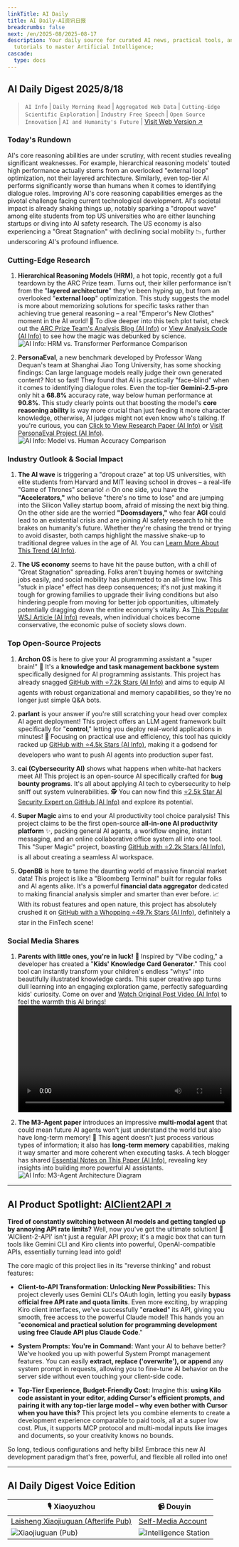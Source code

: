 ```yaml
---
linkTitle: AI Daily
title: AI Daily-AI资讯日报
breadcrumbs: false
next: /en/2025-08/2025-08-17
description: Your daily source for curated AI news, practical tools, and actionable
  tutorials to master Artificial Intelligence;
cascade:
  type: docs
---
```

## AI Daily Digest 2025/8/18

> `AI Info` | `Daily Morning Read` | `Aggregated Web Data` | `Cutting-Edge Scientific Exploration` | `Industry Free Speech` | `Open Source Innovation` | `AI and Humanity's Future` | [Visit Web Version ↗️](https://ai.hubtoday.app/)

### Today's Rundown

AI's core reasoning abilities are under scrutiny, with recent studies revealing significant weaknesses. For example, hierarchical reasoning models' touted high performance actually stems from an overlooked "external loop" optimization, not their layered architecture. Similarly, even top-tier AI performs significantly worse than humans when it comes to identifying dialogue roles. Improving AI's core reasoning capabilities emerges as the pivotal challenge facing current technological development. AI's societal impact is already shaking things up, notably sparking a "dropout wave" among elite students from top US universities who are either launching startups or diving into AI safety research. The US economy is also experiencing a "Great Stagnation" with declining social mobility 📉, further underscoring AI's profound influence.

### Cutting-Edge Research
1. **Hierarchical Reasoning Models (HRM)**, a hot topic, recently got a full teardown by the ARC Prize team. Turns out, their killer performance isn't from the "**layered architecture**" they've been hyping up, but from an overlooked "**external loop**" optimization. This study suggests the model is more about memorizing solutions for specific tasks rather than achieving true general reasoning – a real "Emperor's New Clothes" moment in the AI world! 🤔 To dive deeper into this tech plot twist, check out the [ARC Prize Team's Analysis Blog (AI Info)](https://arcprize.org/blog/hrm-analysis) or [View Analysis Code (AI Info)](https://github.com/arcprize/hierarchical-reasoning-model-analysis) to see how the magic was debunked by science.<br/>![AI Info: HRM vs. Transformer Performance Comparison](https://cdn.jsdmirror.com/gh/justlovemaki/imagehub@main/images/2025/08/news_01k2wcx20ye8v9wfhw61v1fzdz.avif)

2. **PersonaEval**, a new benchmark developed by Professor Wang Dequan's team at Shanghai Jiao Tong University, has some shocking findings: Can large language models really judge their own generated content? Not so fast! They found that AI is practically "face-blind" when it comes to identifying dialogue roles. Even the top-tier **Gemini-2.5-pro** only hit a **68.8%** accuracy rate, way below human performance at **90.8%**. This study clearly points out that boosting the model's **core reasoning ability** is way more crucial than just feeding it more character knowledge, otherwise, AI judges might not even know who's talking. If you're curious, you can [Click to View Research Paper (AI Info)](https://arxiv.org/abs/2508.10014) or [Visit PersonaEval Project (AI Info)](https://github.com/maple-zhou/PersonaEval).<br/>![AI Info: Model vs. Human Accuracy Comparison](https://cdn.jsdmirror.com/gh/justlovemaki/imagehub@main/images/2025/08/news_01k2wcx4kgfpq9tne43zg28v7j.avif)

### Industry Outlook & Social Impact
1. **The AI wave** is triggering a "dropout craze" at top US universities, with elite students from Harvard and MIT leaving school in droves – a real-life "Game of Thrones" scenario! 🔥 On one side, you have the **"Accelerators,"** who believe "there's no time to lose" and are jumping into the Silicon Valley startup boom, afraid of missing the next big thing. On the other side are the worried **"Doomsdayers,"** who fear **AGI** could lead to an existential crisis and are joining AI safety research to hit the brakes on humanity's future. Whether they're chasing the trend or trying to avoid disaster, both camps highlight the massive shake-up to traditional degree values in the age of AI. You can [Learn More About This Trend (AI Info)](https://mp.weixin.qq.com/s?__biz=MzI3MTA0MTk1MA==&mid=2652620688&idx=2&sn=e19165a942f0330fe9a008d9e0d4f578).

2. **The US economy** seems to have hit the pause button, with a chill of "Great Stagnation" spreading. Folks aren't buying homes or switching jobs easily, and social mobility has plummeted to an all-time low. This "stuck in place" effect has deep consequences; it's not just making it tough for growing families to upgrade their living conditions but also hindering people from moving for better job opportunities, ultimately potentially dragging down the entire economy's vitality. As [This Popular WSJ Article (AI Info)](https://readhacker.news/s/6zJ4w) reveals, when individual choices become conservative, the economic pulse of society slows down.

### Top Open-Source Projects
1. **Archon OS** is here to give your AI programming assistant a "super brain!" 🧠 It's a **knowledge and task management backbone system** specifically designed for AI programming assistants. This project has already snagged [GitHub with ⭐7.2k Stars (AI Info)](https://github.com/coleam00/Archon) and aims to equip AI agents with robust organizational and memory capabilities, so they're no longer just simple Q&A bots.

2. **parlant** is your answer if you're still scratching your head over complex AI agent deployment! This project offers an LLM agent framework built specifically for "**control**," letting you deploy real-world applications in minutes! 🚀 Focusing on practical use and efficiency, this tool has quickly racked up [GitHub with ⭐4.5k Stars (AI Info)](https://github.com/emcie-co/parlant), making it a godsend for developers who want to push AI agents into production super fast.

3. **cai (Cybersecurity AI)** shows what happens when white-hat hackers meet AI! This project is an open-source AI specifically crafted for **bug bounty programs**. It's all about applying AI tech to cybersecurity to help sniff out system vulnerabilities. 🕵️ You can now find this [⭐2.5k Star AI Security Expert on GitHub (AI Info)](https://github.com/aliasrobotics/cai) and explore its potential.

4. **Super Magic** aims to end your AI productivity tool choice paralysis! This project claims to be the first open-source **all-in-one AI productivity platform** ✨, packing general AI agents, a workflow engine, instant messaging, and an online collaborative office system all into one tool. This "Super Magic" project, boasting [GitHub with ⭐2.2k Stars (AI Info)](https://github.com/dtyq/magic), is all about creating a seamless AI workspace.

5. **OpenBB** is here to tame the daunting world of massive financial market data! This project is like a "Bloomberg Terminal" built for regular folks and AI agents alike. It's a powerful **financial data aggregator** dedicated to making financial analysis simpler and smarter than ever before. 📈 With its robust features and open nature, this project has absolutely crushed it on [GitHub with a Whopping ⭐49.7k Stars (AI Info)](https://github.com/OpenBB-finance/OpenBB), definitely a star in the FinTech scene!

### Social Media Shares
1. **Parents with little ones, you're in luck!** 🥳 Inspired by "Vibe coding," a developer has created a "**Kids' Knowledge Card Generator**." This cool tool can instantly transform your children's endless "whys" into beautifully illustrated knowledge cards. This super creative app turns dull learning into an engaging exploration game, perfectly safeguarding kids' curiosity. Come on over and [Watch Original Post Video (AI Info)](https://x.com/vista8/status/1957085294676627487) to feel the warmth this AI brings! <br/><video src="https://cdn.jsdmirror.com/gh/justlovemaki/imagehub@main/images/2025/08/news_01k2wcxkxye82r7m3nsdz8tt3t.mp4" controls="controls" width="100%"></video>

2. **The M3-Agent paper** introduces an impressive **multi-modal agent** that could mean future AI agents won't just understand the world but also have long-term memory! 🤯 This agent doesn't just process various types of information; it also has **long-term memory** capabilities, making it way smarter and more coherent when executing tasks. A tech blogger has shared [Essential Notes on This Paper (AI Info)](https://x.com/omarsar0/status/1956773240623235076), revealing key insights into building more powerful AI assistants.<br/>![AI Info: M3-Agent Architecture Diagram](https://cdn.jsdmirror.com/gh/justlovemaki/imagehub@main/images/2025/08/news_01k2wcxyssf8zt242mnmjn6747.avif)

---

## **AI Product Spotlight: [AIClient2API ↗️](https://github.com/justlovemaki/AIClient-2-API)**

**Tired of constantly switching between AI models and getting tangled up by annoying API rate limits?** Well, now you've got the ultimate solution! 🎉 'AIClient-2-API' isn't just a regular API proxy; it's a magic box that can turn tools like Gemini CLI and Kiro clients into powerful, OpenAI-compatible APIs, essentially turning lead into gold!

The core magic of this project lies in its "reverse thinking" and robust features:

*   **Client-to-API Transformation: Unlocking New Possibilities:** This project cleverly uses Gemini CLI's OAuth login, letting you easily **bypass official free API rate and quota limits**. Even more exciting, by wrapping Kiro client interfaces, we've successfully "**cracked**" its API, giving you smooth, free access to the powerful Claude model! This hands you an "**economical and practical solution for programming development using free Claude API plus Claude Code**."

*   **System Prompts: You're in Command:** Want your AI to behave better? We've hooked you up with powerful System Prompt management features. You can easily **extract, replace ('overwrite'), or append** any system prompt in requests, allowing you to fine-tune AI behavior on the server side without even touching your client-side code.

*   **Top-Tier Experience, Budget-Friendly Cost:** Imagine this: **using Kilo code assistant in your editor, adding Cursor's efficient prompts, and pairing it with any top-tier large model – why even bother with Cursor when you have this?** This project lets you combine elements to create a development experience comparable to paid tools, all at a super low cost. Plus, it supports MCP protocol and multi-modal inputs like images and documents, so your creativity knows no bounds.

So long, tedious configurations and hefty bills! Embrace this new AI development paradigm that's free, powerful, and flexible all rolled into one!

---

## **AI Daily Digest Voice Edition**

| 🎙️ **Xiaoyuzhou** | 📹 **Douyin** |
| --- | --- |
| [Laisheng Xiaojiuguan (Afterlife Pub)](https://www.xiaoyuzhoufm.com/podcast/683c62b7c1ca9cf575a5030e) | [Self-Media Account](https://www.douyin.com/user/MS4wLjABAAAAwpwqPQlu38sO38VyWgw9ZjDEnN4bMR5j8x111UxpseHR9DpB6-CveI5KRXOWuFwG)|
| ![Xiaojiuguan (Pub)](https://cdn.jsdmirror.com/gh/justlovemaki/imagehub@main/logo/f959f7984e9163fc50d3941d79a7f262.md.png) | ![Intelligence Station](https://cdn.jsdmirror.com/gh/justlovemaki/imagehub@main/logo/7fc30805eeb831e1e2baa3a240683ca3.md.png) |